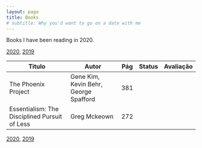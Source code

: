 ```yaml
---
layout: page
title: Books
# subtitle: Why you'd want to go on a date with me
---
```

    
Books I have been reading in 2020.

[2020](books), [2019](books_2019)

| Titulo | Autor | Pág | Status | Avaliação |
|--------|-------|-----|--------|-----------|
|The Phoenix Project | Gene Kim, Kevin Behr, George Spafford | 381 |   <i class="fa fa-star fa-check">   |  <i class="fa fa-star fa-lg"></i><i class="fa fa-star fa-lg"></i><i class="fa fa-star fa-lg"></i><i class="fa fa-star fa-lg"></i><i class="fa fa-star fa-lg"></i> |
|Essentialism: The Disciplined Pursuit of Less | Greg Mckeown  | 272 |   <i class="fa fa-star fa-check">   |  <i class="fa fa-star fa-lg"></i><i class="fa fa-star fa-lg"></i><i class="fa fa-star fa-lg"></i><i class="fa fa-star fa-lg"></i><i class="fa fa-star fa-lg"></i> |

[2020](books), [2019](books_2019)
